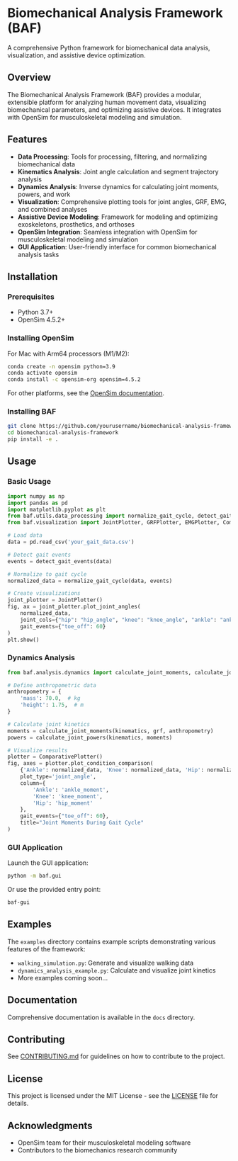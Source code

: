 # Biomechanical Analysis Framework (BAF)

A comprehensive Python framework for biomechanical data analysis, visualization, and assistive device optimization.

## Overview

The Biomechanical Analysis Framework (BAF) provides a modular, extensible platform for analyzing human movement data, visualizing biomechanical parameters, and optimizing assistive devices. It integrates with OpenSim for musculoskeletal modeling and simulation.

## Features

- **Data Processing**: Tools for processing, filtering, and normalizing biomechanical data
- **Kinematics Analysis**: Joint angle calculation and segment trajectory analysis
- **Dynamics Analysis**: Inverse dynamics for calculating joint moments, powers, and work
- **Visualization**: Comprehensive plotting tools for joint angles, GRF, EMG, and combined analyses
- **Assistive Device Modeling**: Framework for modeling and optimizing exoskeletons, prosthetics, and orthoses
- **OpenSim Integration**: Seamless integration with OpenSim for musculoskeletal modeling and simulation
- **GUI Application**: User-friendly interface for common biomechanical analysis tasks

## Installation

### Prerequisites

- Python 3.7+
- OpenSim 4.5.2+

### Installing OpenSim

For Mac with Arm64 processors (M1/M2):

```bash
conda create -n opensim python=3.9
conda activate opensim
conda install -c opensim-org opensim=4.5.2
```

For other platforms, see the [OpenSim documentation](https://simtk-confluence.stanford.edu/display/OpenSim/Installing+OpenSim).

### Installing BAF

```bash
git clone https://github.com/yourusername/biomechanical-analysis-framework.git
cd biomechanical-analysis-framework
pip install -e .
```

## Usage

### Basic Usage

```python
import numpy as np
import pandas as pd
import matplotlib.pyplot as plt
from baf.utils.data_processing import normalize_gait_cycle, detect_gait_events
from baf.visualization import JointPlotter, GRFPlotter, EMGPlotter, ComparativePlotter

# Load data
data = pd.read_csv('your_gait_data.csv')

# Detect gait events
events = detect_gait_events(data)

# Normalize to gait cycle
normalized_data = normalize_gait_cycle(data, events)

# Create visualizations
joint_plotter = JointPlotter()
fig, ax = joint_plotter.plot_joint_angles(
    normalized_data,
    joint_cols={"hip": "hip_angle", "knee": "knee_angle", "ankle": "ankle_angle"},
    gait_events={"toe_off": 60}
)
plt.show()
```

### Dynamics Analysis

```python
from baf.analysis.dynamics import calculate_joint_moments, calculate_joint_powers

# Define anthropometric data
anthropometry = {
    'mass': 70.0,  # kg
    'height': 1.75,  # m
}

# Calculate joint kinetics
moments = calculate_joint_moments(kinematics, grf, anthropometry)
powers = calculate_joint_powers(kinematics, moments)

# Visualize results
plotter = ComparativePlotter()
fig, axes = plotter.plot_condition_comparison(
    {'Ankle': normalized_data, 'Knee': normalized_data, 'Hip': normalized_data},
    plot_type='joint_angle',
    column={
        'Ankle': 'ankle_moment',
        'Knee': 'knee_moment',
        'Hip': 'hip_moment'
    },
    gait_events={"toe_off": 60},
    title="Joint Moments During Gait Cycle"
)
```

### GUI Application

Launch the GUI application:

```bash
python -m baf.gui
```

Or use the provided entry point:

```bash
baf-gui
```

## Examples

The `examples` directory contains example scripts demonstrating various features of the framework:

- `walking_simulation.py`: Generate and visualize walking data
- `dynamics_analysis_example.py`: Calculate and visualize joint kinetics
- More examples coming soon...

## Documentation

Comprehensive documentation is available in the `docs` directory.

## Contributing

See [CONTRIBUTING.md](CONTRIBUTING.md) for guidelines on how to contribute to the project.

## License

This project is licensed under the MIT License - see the [LICENSE](LICENSE) file for details.

## Acknowledgments

- OpenSim team for their musculoskeletal modeling software
- Contributors to the biomechanics research community 
